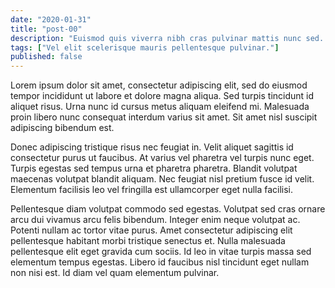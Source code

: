 ```yaml
---
date: "2020-01-31"
title: "post-00"
description: "Euismod quis viverra nibh cras pulvinar mattis nunc sed. In eu mi bibendum neque egestas congue quisque egestas diam."
tags: ["Vel elit scelerisque mauris pellentesque pulvinar."]
published: false 
---
```


Lorem ipsum dolor sit amet, consectetur adipiscing elit, sed do eiusmod tempor incididunt ut labore et dolore magna aliqua. Sed turpis tincidunt id aliquet risus. Urna nunc id cursus metus aliquam eleifend mi. Malesuada proin libero nunc consequat interdum varius sit amet. Sit amet nisl suscipit adipiscing bibendum est.

Donec adipiscing tristique risus nec feugiat in. Velit aliquet sagittis id consectetur purus ut faucibus. At varius vel pharetra vel turpis nunc eget. Turpis egestas sed tempus urna et pharetra pharetra. Blandit volutpat maecenas volutpat blandit aliquam. Nec feugiat nisl pretium fusce id velit. Elementum facilisis leo vel fringilla est ullamcorper eget nulla facilisi.

Pellentesque diam volutpat commodo sed egestas. Volutpat sed cras ornare arcu dui vivamus arcu felis bibendum. Integer enim neque volutpat ac. Potenti nullam ac tortor vitae purus. Amet consectetur adipiscing elit pellentesque habitant morbi tristique senectus et. Nulla malesuada pellentesque elit eget gravida cum sociis. Id leo in vitae turpis massa sed elementum tempus egestas. Libero id faucibus nisl tincidunt eget nullam non nisi est. Id diam vel quam elementum pulvinar.
